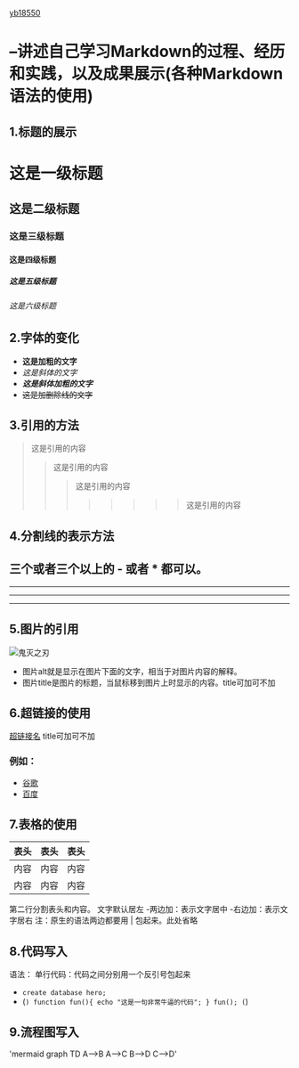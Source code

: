 [yb18550](https://github.com/bo-17775170236)
# –讲述自己学习Markdown的过程、经历和实践，以及成果展示(各种Markdown语法的使用)
## 1.标题的展示
# 这是一级标题
## 这是二级标题
### 这是三级标题
#### 这是四级标题
##### 这是五级标题
###### 这是六级标题
## 2.字体的变化
 - **这是加粗的文字**  
 - *这是斜体的文字*  
 - ***这是斜体加粗的文字***  
 - ~~这是加删除线的文字~~  
## 3.引用的方法
>这是引用的内容
>>这是引用的内容
>>>这是引用的内容
>>>>>>>>这是引用的内容
## 4.分割线的表示方法
三个或者三个以上的 - 或者 * 都可以。
---
----
***
*****
## 5.图片的引用
![鬼灭之刃](http://a3.qpic.cn/psb?/V13fJoaH2EnU0x/WPGfjSGLb6e9FRUfy*zg1i.Khcylm5lX1hBRUjDgcro!/b/dLYAAAAAAAAA&ek=1&kp=1&pt=0&bo=6AMaAgAAAAARF9M!&tl=3&vuin=1413642083&tm=1574496000&sce=60-1-1&rf=viewer_4''鬼灭之刃'')

- 图片alt就是显示在图片下面的文字，相当于对图片内容的解释。
- 图片title是图片的标题，当鼠标移到图片上时显示的内容。title可加可不加
## 6.超链接的使用
[超链接名](超链接地址 "超链接title")
title可加可不加
### 例如：
- [谷歌](http://google.com)
- [百度](http://baidu.com)
## 7.表格的使用
表头|表头|表头
---|:--:|---:
内容|内容|内容
内容|内容|内容

第二行分割表头和内容。
文字默认居左
-两边加：表示文字居中
-右边加：表示文字居右
注：原生的语法两边都要用 | 包起来。此处省略
## 8.代码写入
语法：
单行代码：代码之间分别用一个反引号包起来
- `create database hero;`
- (```)
    function fun(){
         echo "这是一句非常牛逼的代码";
    }
    fun();
(```)
## 9.流程图写入
'mermaid
graph TD
    A-->B
    A-->C
    B-->D
    C-->D'
